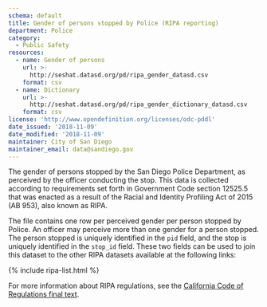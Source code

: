 ```yaml
---
schema: default
title: Gender of persons stopped by Police (RIPA reporting)
department: Police
category:
  - Public Safety
resources:
  - name: Gender of persons
    url: >-
      http://seshat.datasd.org/pd/ripa_gender_datasd.csv
    format: csv
  - name: Dictionary
    url: >-
      http://seshat.datasd.org/pd/ripa_gender_dictionary_datasd.csv
    format: csv
license: 'http://www.opendefinition.org/licenses/odc-pddl'
date_issued: '2018-11-09'
date_modified: '2018-11-09'
maintainer: City of San Diego
maintainer_email: data@sandiego.gov
---
```

The gender of persons stopped by the San Diego Police Department, as perceived by the officer conducting the stop. This data is collected according to requirements set forth in Government Code section 12525.5 that was enacted as a result of the Racial and Identity Profiling Act of 2015 (AB 953), also known as RIPA.

<!--more-->

The file contains one row per perceived gender per person stopped by Police. An officer may perceive more than one gender for a person stopped. The person stopped is uniquely identified in the `pid` field, and the stop is uniquely identified in the `stop_id` field. These two fields can be used to join this dataset to the other RIPA datasets available at the following links:

{% include ripa-list.html %}

For more information about RIPA regulations, see the [California Code of Regulations final text](https://oag.ca.gov/sites/all/files/agweb/pdfs/ripa/stop-data-reg-final-text-110717.pdf?).